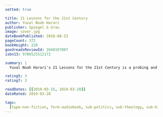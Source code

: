 ```yaml
---
vetted: true

title: 21 Lessons for the 21st Century
author: Yuval Noah Harari
publisher: Spiegel & Grau
image: cover.jpg
dateBookPublished: 2018-08-23
pageCount: 372
bookHeight: 220
goodreadsReviewId: 2640197807
isbn13: 9780525512172

summary: |
  Yuval Noah Harari's 21 Lessons for the 21st Century is a probing and visionary investigation into today's most urgent issues as we move into the uncharted territory of the future. As technology advances faster than our understanding of it, hacking becomes a tactic of war, and the world feels more polarized than ever, Harari addresses the challenge of navigating life in the face of constant and disorienting change and raises the important questions we need to ask ourselves in order to survive.

rating5: 3
rating7: 3

readDates: [[2019-03-15, 2019-03-28]]
dateRated: 2019-03-28

tags:
  [type-non-fiction, form-audiobook, sub-politics, sub-theology, sub-history]
---
```

